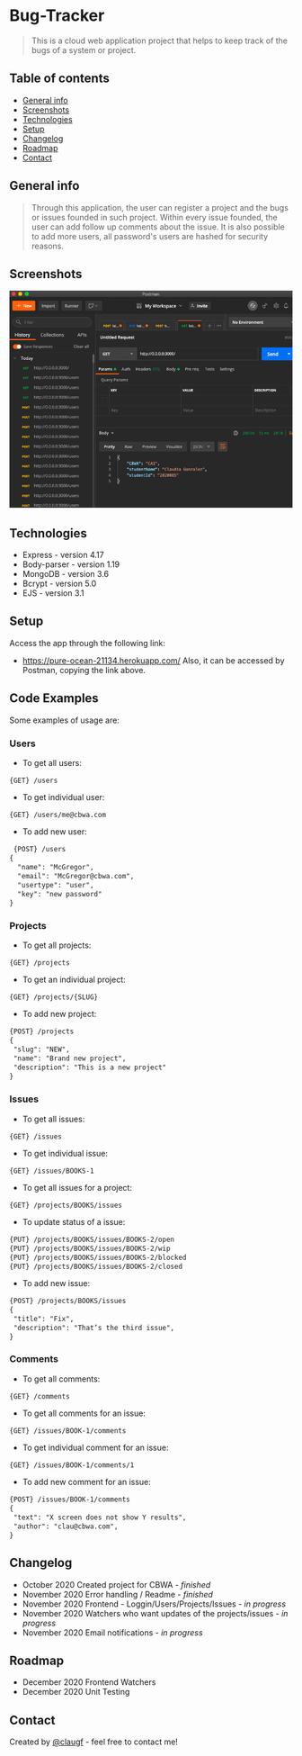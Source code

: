 # Bug-Tracker
> This is a cloud web application project that helps to keep track of the bugs of a system or project. 

## Table of contents
* [General info](#general-info)
* [Screenshots](#screenshots)
* [Technologies](#technologies)
* [Setup](#setup)
* [Changelog](#changelog)
* [Roadmap](#roadmap)
* [Contact](#contact)

## General info
> Through this application, the user can register a project and the bugs or issues founded in such project. Within every issue founded, the user can add follow up comments about the issue. It is also possible to add more users, all password's users are hashed for security reasons. 

## Screenshots
![Example screenshot](./img/screenshot.png)

## Technologies
* Express - version 4.17
* Body-parser - version 1.19
* MongoDB - version 3.6
* Bcrypt - version 5.0
* EJS - version 3.1

## Setup
Access the app through the following link:
* https://pure-ocean-21134.herokuapp.com/
Also, it can be accessed by Postman, copying the link above. 

## Code Examples
Some examples of usage are:
### Users
* To get all users:
```
{GET} /users
```
* To get individual user:
```
{GET} /users/me@cbwa.com
```
* To add new user:
```
 {POST} /users
{
  "name": "McGregor",
  "email": "McGregor@cbwa.com", 
  "usertype": "user",
  "key": "new password"
}
```
### Projects
* To get all projects:
```
{GET} /projects
```
* To get an individual project:
```
{GET} /projects/{SLUG}
```
* To add new project:
```
{POST} /projects
{
 "slug": "NEW",
 "name": "Brand new project",
 "description": "This is a new project" 
}
```
### Issues
* To get all issues:
```
{GET} /issues
```
* To get individual issue:
```
{GET} /issues/BOOKS-1
```
* To get all issues for a project:
```
{GET} /projects/BOOKS/issues
```
* To update status of a issue:
```
{PUT} /projects/BOOKS/issues/BOOKS-2/open
{PUT} /projects/BOOKS/issues/BOOKS-2/wip 
{PUT} /projects/BOOKS/issues/BOOKS-2/blocked 
{PUT} /projects/BOOKS/issues/BOOKS-2/closed
```
* To add new issue:
```
{POST} /projects/BOOKS/issues
{
 "title": "Fix",
 "description": "That’s the third issue", 
}
```
### Comments
* To get all comments:
```
{GET} /comments
```
* To get all comments for an issue:
```
{GET} /issues/BOOK-1/comments
```
* To get individual comment for an issue:
```
{GET} /issues/BOOK-1/comments/1
```
* To add new comment for an issue:
```
{POST} /issues/BOOK-1/comments
{
 "text": "X screen does not show Y results",
 "author": "clau@cbwa.com", 
}
```

## Changelog
* October 2020 Created project for CBWA - _finished_
* November 2020 Error handling / Readme - _finished_
* November 2020 Frontend - Loggin/Users/Projects/Issues - _in progress_
* November 2020 Watchers who want updates of the projects/issues - _in progress_
* November 2020 Email notifications - _in progress_

## Roadmap
* December 2020 Frontend Watchers
* December 2020 Unit Testing

## Contact
Created by [@claugf](mailto:claudiagf_7@hotmail.com) - feel free to contact me!
